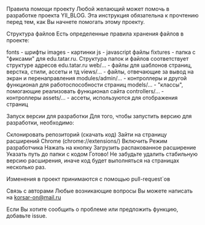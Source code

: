 Правила помощи проекту
Любой желающий может помочь в разработке проекта YII_BLOG. Эта инструкция обязательна к прочтению перед тем, как Вы начнете помогать этому проекту.

Структура файлов
Есть определенные правила хранения файлов в проекте:

fonts - шрифты
images - картинки
js - javascript файлы
fixtures - папка с "фиксами" для edu.tatar.ru. Структура папок и файлов соответствует структуре адресов edu.tatar.ru
web/... - файлы для шаблонов страниц, верстка, стили, ассеты и тд
views/... - файлы, отвечающие за вывод на экран и перенаправления
modules/admin/... - контроллеры и другой функционал для работоспособности страниц
models/... - "классы", помогающие реализовать функционал сайта
controllers/... - контроллеры
assets/... - ассеты, используются для отображения страниц

Запуск версии для разработки
Для того, чтобы запустить версию для разработки, необходимо:

Склонировать репозиторий (скачать код)
Зайти на страницу расширений Chrome (chrome://extensions/)
Включить Режим разработчика
Нажать на кнопку Загрузить распакованное расширение
Указать путь до папки с кодом
Готово!
Не забудьте удалить стабильную версию расширения, иначе код будет выполняться на страницах несколько раз.


Изменения в проект принимаются с помощью pull-request`ов

Связь с авторами
Любые возникающие вопросы Вы можете написать на korsar-on@mail.ru

Если Вы хотите сообщить о проблеме или предложить функцию, добавьте issue.
